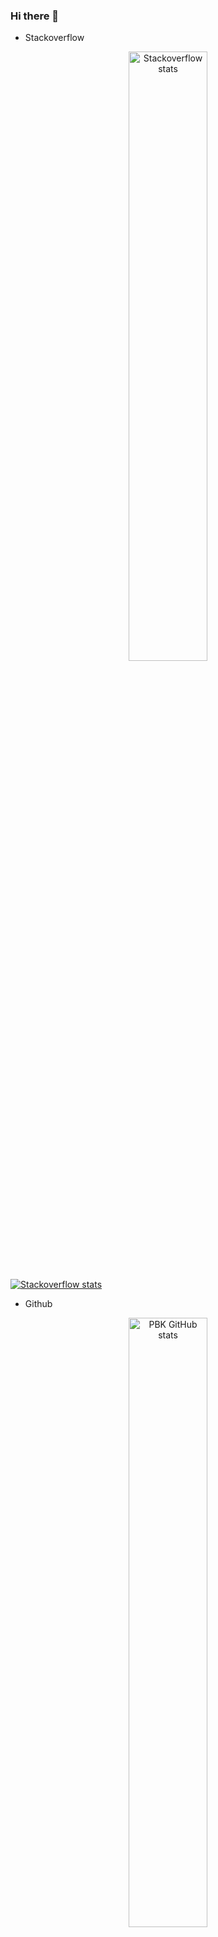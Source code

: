 ### Hi there 👋

<!-- 
https://github.com/anuraghazra/github-readme-stats

- 🔭 I’m currently working on ...
- 🌱 I’m currently learning ...
- 👯 I’m looking to collaborate on ...
- 🤔 I’m looking for help with ...
- 💬 Ask me about ...
- 📫 How to reach me: ...
- 😄 Pronouns: ...
- ⚡ Fun fact: ...
 -->

*   Stackoverflow
<a href="https://stackoverflow.com/users/5681083/praveen-kulkarni?tab=topactivity"  target="_blank" rel="noopener noreferrer">
<p align="center">
  <img src="https://stackoverflow-card.vercel.app/?userID=5681083&theme=stackoverflowlight" alt="Stackoverflow stats" style="width:50%;"/>
</p>
</a>

[![Stackoverflow stats](https://stackoverflow-card.vercel.app/?userID=5681083&theme=stackoverflowlight)](https://stackoverflow.com/users/5681083/praveen-kulkarni?tab=topactivity)


*   Github


<a href="https://github.com/pbk0"  target="_blank" rel="noopener noreferrer">
<p align="center">
  <img src="https://github-readme-stats.vercel.app/api?username=pbk0&show_icons=true&theme=light&rank_icon=percentile&show=reviews,discussions_started,discussions_answered,prs_merged,prs_merged_percentage&custom_title=Github%20stats%20for%20Praveen%20Kulkarni" alt="PBK GitHub stats" style="width:50%;"/>
</p>
</a>

[![PBK GitHub stats](https://github-readme-stats.vercel.app/api?username=pbk0&show_icons=true&theme=light&rank_icon=percentile&show=reviews,discussions_started,discussions_answered,prs_merged,prs_merged_percentage&custom_title=Github%20stats%20for%20Praveen%20Kulkarni)](https://github.com/pbk0)


*   Github Repos
  
[![Readme Card](https://github-readme-stats.vercel.app/api/pin/?username=SpikingNeurons&repo=toolcraft&show_owner=true)](https://github.com/SpikingNeurons/toolcraft)
